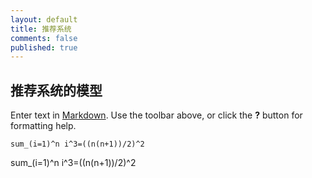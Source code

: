 ```yaml
---
layout: default
title: 推荐系统
comments: false
published: true
---
```


## 推荐系统的模型

Enter text in [Markdown](http://daringfireball.net/projects/markdown/). Use the toolbar above, or click the **?** button for formatting help.

```
sum_(i=1)^n i^3=((n(n+1))/2)^2
```

<div class="ioArea" id="demoRendering">sum_(i=1)^n i^3=((n(n+1))/2)^2</div>